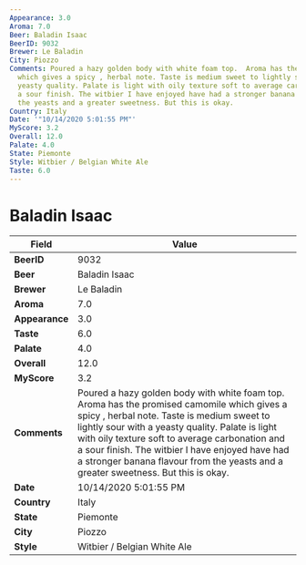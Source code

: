 ```yaml
---
Appearance: 3.0
Aroma: 7.0
Beer: Baladin Isaac
BeerID: 9032
Brewer: Le Baladin
City: Piozzo
Comments: Poured a hazy golden body with white foam top.  Aroma has the promised camomile
  which gives a spicy , herbal note. Taste is medium sweet to lightly sour with a
  yeasty quality. Palate is light with oily texture soft to average carbonation and
  a sour finish. The witbier I have enjoyed have had a stronger banana flavour from
  the yeasts and a greater sweetness. But this is okay.
Country: Italy
Date: '"10/14/2020 5:01:55 PM"'
MyScore: 3.2
Overall: 12.0
Palate: 4.0
State: Piemonte
Style: Witbier / Belgian White Ale
Taste: 6.0
---
```


# Baladin Isaac

| Field         | Value |
|---------------|-------|
| **BeerID** | 9032 |
| **Beer** | Baladin Isaac |
| **Brewer** | Le Baladin |
| **Aroma** | 7.0 |
| **Appearance** | 3.0 |
| **Taste** | 6.0 |
| **Palate** | 4.0 |
| **Overall** | 12.0 |
| **MyScore** | 3.2 |
| **Comments** | Poured a hazy golden body with white foam top.  Aroma has the promised camomile which gives a spicy , herbal note. Taste is medium sweet to lightly sour with a yeasty quality. Palate is light with oily texture soft to average carbonation and a sour finish. The witbier I have enjoyed have had a stronger banana flavour from the yeasts and a greater sweetness. But this is okay. |
| **Date** | 10/14/2020 5:01:55 PM |
| **Country** | Italy |
| **State** | Piemonte |
| **City** | Piozzo |
| **Style** | Witbier / Belgian White Ale |
